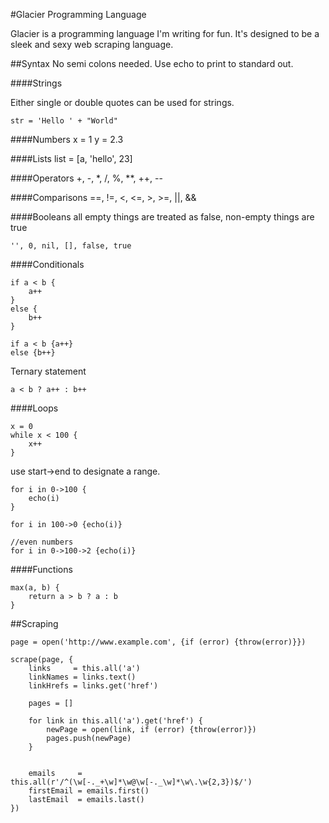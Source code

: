 #Glacier Programming Language

Glacier is a programming language I'm writing for fun. It's designed to be a sleek and sexy web scraping language.

##Syntax
No semi colons needed. Use echo to print to standard out.

####Strings

Either single or double quotes can be used for strings.

	str = 'Hello ' + "World"

####Numbers
	x = 1
	y = 2.3

####Lists
	list = [a, 'hello', 23]

####Operators
	+, -, *, /, %, **, ++, --

####Comparisons
	==, !=, <, <=, >, >=, ||, &&

####Booleans
all empty things are treated as false, non-empty things are true

	'', 0, nil, [], false, true

####Conditionals
	
	if a < b {
		a++
	}
	else {
		b++
	}
	
	if a < b {a++}
	else {b++}

Ternary statement
	
	a < b ? a++ : b++

####Loops
	
	x = 0
	while x < 100 {
		x++
	}

use start->end to designate a range.
	
	for i in 0->100 {
		echo(i)
	}

	for i in 100->0 {echo(i)}

	//even numbers
	for i in 0->100->2 {echo(i)}
	

####Functions

	max(a, b) {
		return a > b ? a : b
	}

##Scraping

	page = open('http://www.example.com', {if (error) {throw(error)}})

	scrape(page, {
		links     = this.all('a')	
		linkNames = links.text()
		linkHrefs = links.get('href')

		pages = []

		for link in this.all('a').get('href') {
			newPage = open(link, if (error) {throw(error)})
			pages.push(newPage)
		}


		emails     = this.all(r'/^(\w[-._+\w]*\w@\w[-._\w]*\w\.\w{2,3})$/')
		firstEmail = emails.first()
		lastEmail  = emails.last()
	})